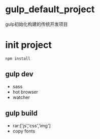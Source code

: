# gulp_default_project
gulp初始化构建的传统开发项目

# init project
```
npm install
```
## gulp dev
- sass
- hot browser
- watcher
## gulp build
- rar:['js','css','img']
- copy fonts
